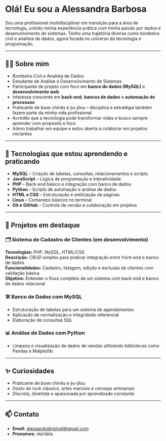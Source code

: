 # Olá! Eu sou a Alessandra Barbosa

Sou uma profissional multidisciplinar em transição para a área de tecnologia, unindo minha experiência prática com minha paixão por dados e desenvolvimento de sistemas. Tenho uma trajetória diversa como bombeira civil e analista de dados, agora focada no universo da tecnologia e programação.

---

## 👩‍💻 Sobre mim

- Bombeira Civil e Analista de Dados  
- Estudante de Análise e Desenvolvimento de Sistemas  
- Participante de projeto com foco em **banco de dados (MySQL)** e **desenvolvimento web**  
- Interesse crescente em **back-end**, **bancos de dados** e **automação de processos**  
- Praticante de boxe chinês e jiu-jitsu – disciplina e estratégia também fazem parte da minha vida profissional  
- Acredito que a tecnologia pode transformar vidas e busco sempre aprender com propósito e foco  
- Adoro trabalhar em equipe e estou aberta a colaborar em projetos iniciantes  

---

## 🚀 Tecnologias que estou aprendendo e praticando

- **MySQL** – Criação de tabelas, consultas, relacionamentos e scripts  
- **JavaScript** – Lógica de programação e interatividade  
- **PHP** – Back-end básico e integração com banco de dados  
- **Python** – Scripts de automação e análise de dados  
- **HTML e CSS** – Estruturação e estilização de páginas  
- **Linux** – Comandos básicos no terminal  
- **Git e GitHub** – Controle de versão e colaboração em projetos  

---

## 💼 Projetos em destaque

### 🗂️ Sistema de Cadastro de Clientes (em desenvolvimento)  
**Tecnologias:** PHP, MySQL, HTML/CSS  
**Descrição:** CRUD simples para praticar integração entre front-end e banco de dados  
**Funcionalidades:** Cadastro, listagem, edição e exclusão de clientes com validação básica  
**Objetivo:** Entender o fluxo completo de um sistema com back-end e banco de dados relacional

### 🛠️ Banco de Dados com MySQL  
- Estruturação de tabelas para um sistema de agendamentos  
- Aplicação de normalização e integridade referencial  
- Elaboração de consultas SQL  

### 📊 Análise de Dados com Python  
- Limpeza e visualização de dados de vendas utilizando bibliotecas como Pandas e Matplotlib  

---

## ✨ Curiosidades

- Praticante de boxe chinês e jiu-jitsu  
- Gosto de rock clássico, artes marciais e cervejas artesanais  
- Discreta, divertida e apaixonada por aprendizado constante  

---

## 📫 Contato

- **Email:** alessandrabjsilva1@gmail.com  
- **Pronomes:** ela/dela
